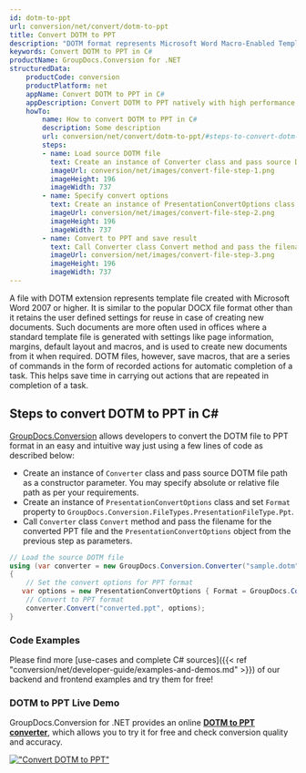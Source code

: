 ```yaml
---
id: dotm-to-ppt
url: conversion/net/convert/dotm-to-ppt
title: Convert DOTM to PPT
description: "DOTM format represents Microsoft Word Macro-Enabled Template with .dotm extension. Learn how to convert DOTM to PPT file programmatically in C# language using GroupDocs.Conversion for .NET library."
keywords: Convert DOTM to PPT in C#
productName: GroupDocs.Conversion for .NET
structuredData:
    productCode: conversion
    productPlatform: net
    appName: Convert DOTM to PPT in C#
    appDescription: Convert DOTM to PPT natively with high performance using C# language and server side GroupDocs.Conversion for .NET APIs, without the use of any software like Microsoft or Open Office.
    howTo:
        name: How to convert DOTM to PPT in C# 
        description: Some description
        url: conversion/net/convert/dotm-to-ppt/#steps-to-convert-dotm-to-ppt-in-c
        steps:
        - name: Load source DOTM file 
          text: Create an instance of Converter class and pass source DOTM file path as a constructor parameter. You may specify absolute or relative file path as per your requirements. 
          imageUrl: conversion/net/images/convert-file-step-1.png
          imageHeight: 196
          imageWidth: 737
        - name: Specify convert options 
          text: Create an instance of PresentationConvertOptions class.
          imageUrl: conversion/net/images/convert-file-step-2.png
          imageHeight: 196
          imageWidth: 737
        - name: Convert to PPT and save result 
          text: Call Converter class Convert method and pass the filename for the converted HTML file and the PresentationConvertOptions object from the previous step as parameters.
          imageUrl: conversion/net/images/convert-file-step-3.png
          imageHeight: 196
          imageWidth: 737
---
```


A file with DOTM extension represents template file created with Microsoft Word 2007 or higher. It is similar to the popular DOCX file format other than it retains the user defined settings for reuse in case of creating new documents. Such documents are more often used in offices where a standard template file is generated with settings like page information, margins, default layout and macros, and is used to create new documents from it when required. DOTM files, however, save macros, that are a series of commands in the form of recorded actions for automatic completion of a task. This helps save time in carrying out actions that are repeated in completion of a task.

## Steps to convert DOTM to PPT in C#

[GroupDocs.Conversion](https://products.groupdocs.com/conversion/net) allows developers to convert the DOTM file to PPT format in an easy and intuitive way just using a few lines of code as described below:

* Create an instance of `Converter` class and pass source DOTM file path as a constructor parameter. You may specify absolute or relative file path as per your requirements. 
* Create an instance of `PresentationConvertOptions` class and set `Format` property to `GroupDocs.Conversion.FileTypes.PresentationFileType.Ppt`.
* Call `Converter` class `Convert` method and pass the filename for the converted PPT file and the `PresentationConvertOptions` object from the previous step as parameters.

```csharp
// Load the source DOTM file
using (var converter = new GroupDocs.Conversion.Converter("sample.dotm"))
{
    // Set the convert options for PPT format
   var options = new PresentationConvertOptions { Format = GroupDocs.Conversion.FileTypes.PresentationFileType.Ppt };
    // Convert to PPT format
    converter.Convert("converted.ppt", options);
}
```

### Code Examples

Please find more [use-cases and complete C# sources]({{< ref "conversion/net/developer-guide/examples-and-demos.md" >}}) of our backend and frontend examples and try them for free!

### DOTM to PPT Live Demo

GroupDocs.Conversion for .NET provides an online [**DOTM to PPT converter**](https://products.groupdocs.app/conversion/dotm-to-ppt), which allows you to try it for free and check conversion quality and accuracy.

[!["Convert DOTM to PPT"](conversion/net/images/convert-to-ppt/convert-dotm-to-ppt.png)](https://products.groupdocs.app/conversion/dotm-to-ppt)
